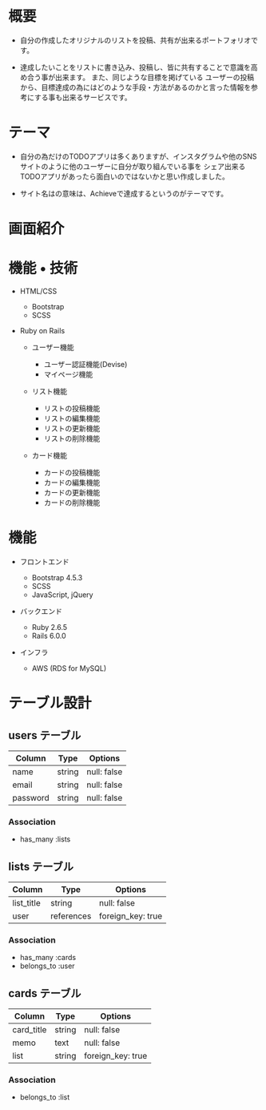 # 概要

- 自分の作成したオリジナルのリストを投稿、共有が出来るポートフォリオです。  

- 達成したいことをリストに書き込み、投稿し、皆に共有することで意識を高め合う事が出来ます。  また、同じような目標を掲げている  ユーザーの投稿から、目標達成の為にはどのような手段・方法があるのかと言った情報を参考にする事も出来るサービスです。

# テーマ

- 自分の為だけのTODOアプリは多くありますが、インスタグラムや他のSNSサイトのように他のユーザーに自分が取り組んでいる事を  シェア出来るTODOアプリがあったら面白いのではないかと思い作成しました。

- サイト名はの意味は、Achieveで達成するというのがテーマです。

# 画面紹介


# 機能 • 技術

- HTML/CSS

    - Bootstrap
    - SCSS

- Ruby on Rails

    - ユーザー機能
        - ユーザー認証機能(Devise)
        - マイページ機能
    
    - リスト機能
        - リストの投稿機能
        - リストの編集機能
        - リストの更新機能
        - リストの削除機能

    - カード機能
        - カードの投稿機能
        - カードの編集機能
        - カードの更新機能
        - カードの削除機能

# 機能

- フロントエンド

    - Bootstrap 4.5.3
    - SCSS
    - JavaScript, jQuery

- バックエンド

    - Ruby 2.6.5
    - Rails 6.0.0

- インフラ

    - AWS (RDS for MySQL)
# テーブル設計

## users テーブル

| Column   | Type   | Options     |
| -------- | ------ | ----------- |
| name     | string | null: false |
| email    | string | null: false |
| password | string | null: false |

### Association

* has_many :lists



## lists テーブル

| Column     | Type       | Options           |
| ---------- | ---------- | ----------------- |
| list_title | string     | null: false       |
| user       | references | foreign_key: true |

### Association

* has_many :cards
* belongs_to :user



## cards テーブル

| Column     | Type   | Options           |
| ---------  | ------ | ----------------- |
| card_title | string | null: false       |
| memo       | text   | null: false       |
| list       | string | foreign_key: true |

### Association

* belongs_to :list



